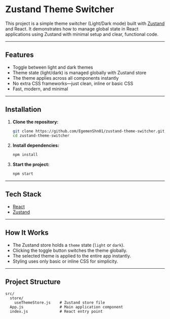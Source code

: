 # Zustand Theme Switcher

This project is a simple theme switcher (Light/Dark mode) built with [Zustand](https://zustand-demo.pmnd.rs/) and React. It demonstrates how to manage global state in React applications using Zustand with minimal setup and clear, functional code.

---

## Features

* Toggle between light and dark themes
* Theme state (light/dark) is managed globally with Zustand store
* The theme applies across all components instantly
* No extra CSS frameworks—just clean, inline or basic CSS
* Fast, modern, and minimal

---

## Installation

1. **Clone the repository:**

   ```bash
   git clone https://github.com/EgemenShn01/zustand-theme-switcher.git
   cd zustand-theme-switcher
   ```

2. **Install dependencies:**

   ```bash
   npm install
   ```

3. **Start the project:**

   ```bash
   npm start
   ```

---

## Tech Stack

* [React](https://reactjs.org/)
* [Zustand](https://zustand-demo.pmnd.rs/)

---

## How It Works

* The Zustand store holds a `theme` state (`light` or `dark`).
* Clicking the toggle button switches the theme globally.
* The selected theme is applied to the entire app instantly.
* Styling uses only basic or inline CSS for simplicity.

---

## Project Structure

```
src/
  store/
    useThemeStore.js    # Zustand store file
  App.js                # Main application component
  index.js              # React entry point
```


